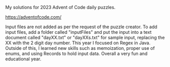 My solutions for 2023 Advent of Code daily puzzles.

https://adventofcode.com/

Input files are not added as per the request of the puzzle creator.
To add input files, add a folder called "inputFiles" and put the input into a text document called "dayXX.txt" or "dayXXs.txt" for sample input, replacing the XX with the 2 digit day number.
This year I focused on Regex in Java. Outside of this, I learned new skills such as memoization, proper use of enums, and using Records to hold input data. 
Overall a very fun and educational year.
